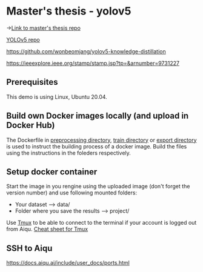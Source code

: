 # Master's thesis - yolov5
&rarr;[Link to master's thesis repo](https://github.com/Sara980710/master_thesis)

[YOLOv5 repo](https://github.com/ultralytics/yolov5)

https://github.com/wonbeomjang/yolov5-knowledge-distillation

https://ieeexplore.ieee.org/stamp/stamp.jsp?tp=&arnumber=9731227

## Prerequisites
This demo is using Linux, Ubuntu 20.04.

## Build own Docker images locally (and upload in Docker Hub)
The Dockerfile in [preprocessing directory](https://github.com/Sara980710/yolov5/tree/main/preprocessing), [train directory](https://github.com/Sara980710/yolov5/tree/main/train) or [export directory](https://github.com/Sara980710/yolov5/tree/main/export) is used to instruct the building process of a docker image. Build the files using the instructions in the foleders respectively.   

## Setup docker container
Start the image in you rengine using the uploaded image (don't forget the version number) and use following mounted folders:
* Your dataset --> data/
* Folder where you save the results --> project/

Use [Tmux](https://www.hamvocke.com/blog/a-quick-and-easy-guide-to-tmux/) to be able to connect to the terminal if your account is logged out from Aiqu. [Cheat sheet for Tmux](https://tmuxcheatsheet.com/)

## SSH to Aiqu
https://docs.aiqu.ai/include/user_docs/ports.html

